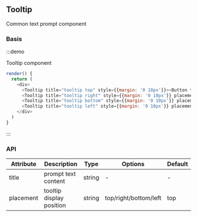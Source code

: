 ## Tooltip

Common text prompt component

### Basis

:::demo 

Tooltip component

```js
render() {
  return (
    <div>
      <Tooltip title="tooltip top" style={{margin: '0 10px'}}><Button type="line">Tooltip Top</Button></Tooltip>
      <Tooltip title="tooltip right" style={{margin: '0 10px'}} placement="right"><Button type="success">Tooltip Right</Button></Tooltip>
      <Tooltip title="tooltip bottom" style={{margin: '0 10px'}} placement="bottom"><Button type="warning">Tooltip Bottom</Button></Tooltip>
      <Tooltip title="tooltip left" style={{margin: '0 10px'}} placement="left"><Button type="danger">Tooltip Left</Button></Tooltip>
    </div>
  )
}
```
:::

### API

| Attribute | Description | Type | Options | Default |
| ------- | ------- | ------- | ------- | ------- |
| title | prompt text content | string | - | - |
| placement | tooltip display position | string | top/right/bottom/left | top |
